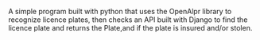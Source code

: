 A simple program built with python that uses the OpenAlpr library to recognize licence plates,
then checks an API built with Django to find the licence plate and returns the Plate,and if the plate is insured and/or stolen.